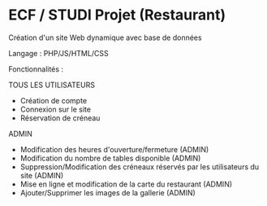 # ECF / STUDI Projet (Restaurant)

Création d'un site Web dynamique avec base de données

Langage : PHP/JS/HTML/CSS

Fonctionnalités :

TOUS LES UTILISATEURS
- Création de compte 
- Connexion sur le site
- Réservation de créneau 

ADMIN
- Modification des heures d'ouverture/fermeture (ADMIN)
- Modification du nombre de tables disponible (ADMIN)
- Suppression/Modification des créneaux réservés par les utilisateurs du site (ADMIN)
- Mise en ligne et modification de la carte du restaurant (ADMIN)
- Ajouter/Supprimer les images de la gallerie (ADMIN)

